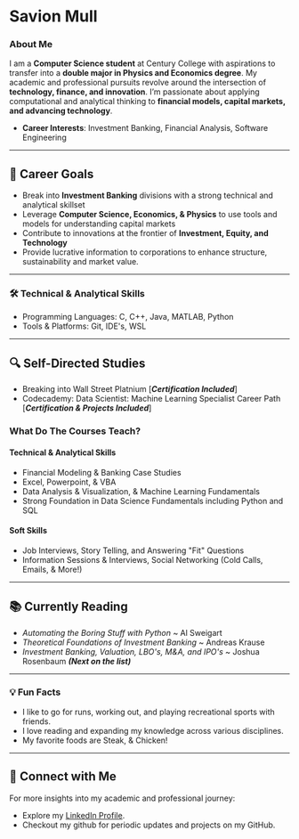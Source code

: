 # **Savion Mull**  

### About Me  
I am a **Computer Science student** at Century College with aspirations to transfer into a **double major in Physics and Economics degree**. My academic and professional pursuits revolve around the intersection of **technology, finance, and innovation**. I’m passionate about applying computational and analytical thinking to **financial models, capital markets, and advancing technology**. 

- **Career Interests**: Investment Banking, Financial Analysis, Software Engineering 

---

## 💼 Career Goals  
- Break into **Investment Banking** divisions with a strong technical and analytical skillset  
- Leverage **Computer Science, Economics, & Physics** to use tools and models for understanding capital markets
- Contribute to innovations at the frontier of **Investment, Equity, and Technology**  
- Provide lucrative information to corporations to enhance structure, sustainability and market value. 

---

### 🛠️ Technical & Analytical Skills 
- Programming Languages: C, C++, Java, MATLAB, Python 
- Tools & Platforms: Git, IDE's, WSL

---

## 🔍 Self-Directed Studies  
- Breaking into Wall Street Platnium    [***Certification Included***]
- Codecademy: Data Scientist: Machine Learning Specialist Career Path   [***Certification & Projects Included***]

### What Do The Courses Teach? 
#### Technical & Analytical Skills
- Financial Modeling & Banking Case Studies
- Excel, Powerpoint, & VBA 
- Data Analysis & Visualization, & Machine Learning Fundamentals
- Strong Foundation in Data Science Fundamentals including Python and SQL

#### Soft Skills
- Job Interviews, Story Telling, and Answering "Fit" Questions
- Information Sessions & Interviews, Social Networking (Cold Calls, Emails, & More!)

---

## 📚 Currently Reading  
- *Automating the Boring Stuff with Python* ~ Al Sweigart  
- *Theoretical Foundations of Investment Banking* ~ Andreas Krause  
- *Investment Banking, Valuation, LBO's, M&A, and IPO's* ~ Joshua Rosenbaum ***(Next on the list)*** 

---

### 💡 Fun Facts  
- I like to go for runs, working out, and playing recreational sports with friends. 
- I love reading and expanding my knowledge across various disciplines. 
- My favorite foods are Steak, & Chicken!

---

## 📢 Connect with Me  
For more insights into my academic and professional journey:  
- Explore my [LinkedIn Profile](https://www.linkedin.com/in/savion-m-9a9439324/).
- Checkout my github for periodic updates and projects on my GitHub.
